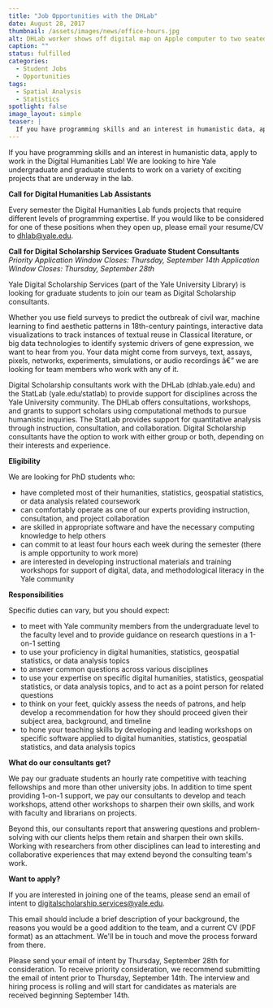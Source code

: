 ```yaml
---
title: "Job Opportunities with the DHLab"
date: August 28, 2017
thumbnail: /assets/images/news/office-hours.jpg
alt: DHLab worker shows off digital map on Apple computer to two seated students in the Lab.
caption: ""
status: fulfilled
categories:
  - Student Jobs
  - Opportunities
tags:
  - Spatial Analysis
  - Statistics
spotlight: false
image_layout: simple
teaser: |
  If you have programming skills and an interest in humanistic data, apply to work in the Digital Humanities Lab! We are looking to hire Yale undergraduate and graduate students to work on a variety of exciting projects that are underway in the lab.
---
```


If you have programming skills and an interest in humanistic data, apply to work in the Digital Humanities Lab! We are looking to hire Yale undergraduate and graduate students to work on a variety of exciting projects that are underway in the lab.

**Call for Digital Humanities Lab Assistants**

Every semester the Digital Humanities Lab funds projects that require different levels of programming expertise. If you would like to be considered for one of these positions when they open up, please email your resume/CV to [dhlab@yale.edu](mailto:dhlab@yale.edu).

**Call for Digital Scholarship Services Graduate Student Consultants**
*Priority Application Window Closes: Thursday, September 14th*
*Application Window Closes: Thursday, September 28th*

Yale Digital Scholarship Services (part of the Yale University Library) is looking for graduate students to join our team as Digital Scholarship consultants.

Whether you use field surveys to predict the outbreak of civil war, machine learning to find aesthetic patterns in 18th-century paintings, interactive data visualizations to track instances of textual reuse in Classical literature, or big data technologies to identify systemic drivers of gene expression, we want to hear from you. Your data might come from surveys, text, assays, pixels, networks, experiments, simulations, or audio recordings â€” we are looking for team members who work with any of it.

Digital Scholarship consultants work with the DHLab (dhlab.yale.edu) and the StatLab (yale.edu/statlab) to provide support for disciplines across the Yale University community. The DHLab offers consultations, workshops, and grants to support scholars using computational methods to pursue humanistic inquiries. The StatLab provides support for quantitative analysis through instruction, consultation, and collaboration. Digital Scholarship consultants have the option to work with either group or both, depending on their interests and experience.

**Eligibility**

We are looking for PhD students who:

 * have completed most of their humanities, statistics, geospatial statistics, or data analysis related coursework
 * can comfortably operate as one of our experts providing instruction, consultation, and project collaboration
 * are skilled in appropriate software and have the necessary computing knowledge to help others
 * can commit to at least four hours each week during the semester (there is ample opportunity to work more)
 * are interested in developing instructional materials and training workshops for support of digital, data, and methodological literacy in the Yale community

**Responsibilities**

Specific duties can vary, but you should expect:

 * to meet with Yale community members from the undergraduate level to the faculty level and to provide guidance on research questions in a 1-on-1 setting
 * to use your proficiency in digital humanities, statistics, geospatial statistics, or data analysis topics
 * to answer common questions across various disciplines
 * to use your expertise on specific digital humanities, statistics, geospatial statistics, or data analysis topics, and to act as a point person for related questions
 * to think on your feet, quickly assess the needs of patrons, and help develop a recommendation for how they should proceed given their subject area, background, and timeline
 * to hone your teaching skills by developing and leading workshops on specific software applied to digital humanities, statistics, geospatial statistics, and data analysis topics

**What do our consultants get?**

We pay our graduate students an hourly rate competitive with teaching fellowships and more than other university jobs. In addition to time spent providing 1-on-1 support, we pay our consultants to develop and teach workshops, attend other workshops to sharpen their own skills, and work with faculty and librarians on projects.

Beyond this, our consultants report that answering questions and problem-solving with our clients helps them retain and sharpen their own skills. Working with researchers from other disciplines can lead to interesting and collaborative experiences that may extend beyond the consulting team's work.

**Want to apply?**

If you are interested in joining one of the teams, please send an email of intent to [digitalscholarship.services@yale.edu](mailto:digitalscholarship.services@yale.edu).

This email should include a brief description of your background, the reasons you would be a good addition to the team, and a current CV (PDF format) as an attachment. We'll be in touch and move the process forward from there.

Please send your email of intent by Thursday, September 28th for consideration. To receive priority consideration, we recommend submitting the email of intent prior to Thursday, September 14th. The interview and hiring process is rolling and will start for candidates as materials are received beginning September 14th.
